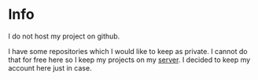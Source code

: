 # Info

I do not host my project on github.

I have some repositories which I would like to keep as private.
I cannot do that for free here so I keep my projects on my [server](http://antonczyk.it).
I decided to keep my account here just in case.



